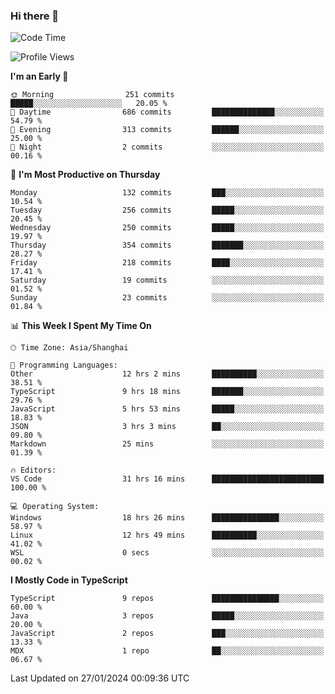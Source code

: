 ### Hi there 👋

<!--
**waynelwz/waynelwz** is a ✨ _special_ ✨ repository because its `README.md` (this file) appears on your GitHub profile.

Here are some ideas to get you started:

- 🔭 I’m currently working on ...
- 🌱 I’m currently learning ...
- 👯 I’m looking to collaborate on ...
- 🤔 I’m looking for help with ...
- 💬 Ask me about ...
- 📫 How to reach me: ...
- 😄 Pronouns: ...
- ⚡ Fun fact: ...
-->

<!--START_SECTION:waka-->
![Code Time](http://img.shields.io/badge/Code%20Time-2%2C403%20hrs%2034%20mins-blue)

![Profile Views](http://img.shields.io/badge/Profile%20Views-1-blue)

**I'm an Early 🐤** 

```text
🌞 Morning                251 commits         █████░░░░░░░░░░░░░░░░░░░░   20.05 % 
🌆 Daytime                686 commits         ██████████████░░░░░░░░░░░   54.79 % 
🌃 Evening                313 commits         ██████░░░░░░░░░░░░░░░░░░░   25.00 % 
🌙 Night                  2 commits           ░░░░░░░░░░░░░░░░░░░░░░░░░   00.16 % 
```
📅 **I'm Most Productive on Thursday** 

```text
Monday                   132 commits         ███░░░░░░░░░░░░░░░░░░░░░░   10.54 % 
Tuesday                  256 commits         █████░░░░░░░░░░░░░░░░░░░░   20.45 % 
Wednesday                250 commits         █████░░░░░░░░░░░░░░░░░░░░   19.97 % 
Thursday                 354 commits         ███████░░░░░░░░░░░░░░░░░░   28.27 % 
Friday                   218 commits         ████░░░░░░░░░░░░░░░░░░░░░   17.41 % 
Saturday                 19 commits          ░░░░░░░░░░░░░░░░░░░░░░░░░   01.52 % 
Sunday                   23 commits          ░░░░░░░░░░░░░░░░░░░░░░░░░   01.84 % 
```


📊 **This Week I Spent My Time On** 

```text
🕑︎ Time Zone: Asia/Shanghai

💬 Programming Languages: 
Other                    12 hrs 2 mins       ██████████░░░░░░░░░░░░░░░   38.51 % 
TypeScript               9 hrs 18 mins       ███████░░░░░░░░░░░░░░░░░░   29.76 % 
JavaScript               5 hrs 53 mins       █████░░░░░░░░░░░░░░░░░░░░   18.83 % 
JSON                     3 hrs 3 mins        ██░░░░░░░░░░░░░░░░░░░░░░░   09.80 % 
Markdown                 25 mins             ░░░░░░░░░░░░░░░░░░░░░░░░░   01.39 % 

🔥 Editors: 
VS Code                  31 hrs 16 mins      █████████████████████████   100.00 % 

💻 Operating System: 
Windows                  18 hrs 26 mins      ███████████████░░░░░░░░░░   58.97 % 
Linux                    12 hrs 49 mins      ██████████░░░░░░░░░░░░░░░   41.02 % 
WSL                      0 secs              ░░░░░░░░░░░░░░░░░░░░░░░░░   00.02 % 
```

**I Mostly Code in TypeScript** 

```text
TypeScript               9 repos             ███████████████░░░░░░░░░░   60.00 % 
Java                     3 repos             █████░░░░░░░░░░░░░░░░░░░░   20.00 % 
JavaScript               2 repos             ███░░░░░░░░░░░░░░░░░░░░░░   13.33 % 
MDX                      1 repo              ██░░░░░░░░░░░░░░░░░░░░░░░   06.67 % 
```




 Last Updated on 27/01/2024 00:09:36 UTC
<!--END_SECTION:waka-->
